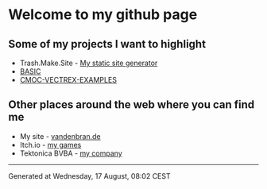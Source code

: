 # Welcome to my github page

## Some of my projects I want to highlight

  * Trash.Make.Site - [My static site generator](https://github.com/nanoflite/trash.make.site)
  * [BASIC](https://github.com/nanoflite/basic)
  * [CMOC-VECTREX-EXAMPLES](https://github.com/nanoflite/cmoc-vectrex-examples)

## Other places around the web where you can find me

  * My site - [vandenbran.de](https://vandenbran.de)
  * Itch.io - [my games](https://nanoflite.itch.io)
  * Tektonica BVBA - [my company](https://tektonica.com)

<hr>
Generated at Wednesday, 17 August, 08:02 CEST
